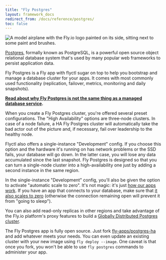 ```yaml
---
title: "Fly Postgres"
layout: framework_docs
redirect_from: /docs/reference/postgres/
toc: false
---
```


<img src="/static/images/postgres.webp" srcset="/static/images/postgres@2x.webp 2x" alt="A model airplane with the Fly.io logo painted on its side, sitting next to some paint and brushes.">

[Postgres](https://www.postgresql.org/+external), formally known as PostgreSQL, is a powerful open source object relational database system that's used by many popular web frameworks to persist application data.

Fly Postgres is a Fly app with flyctl sugar on top to help you bootstrap and manage a database cluster for your apps. It comes with most commonly used functionality (replication, failover, metrics, monitoring and daily snapshots).

**[Read about why Fly Postgres is not the same thing as a managed database service](/docs/postgres/getting-started/what-you-should-know).**

When you create a Fly Postgres cluster, you're offered several preset configurations. The "High Availability" options are three-node clusters. In case of a node failure, a HA Fly Postgres cluster will automatically take the bad actor out of the picture and, if necessary, fail over leadership to the healthy node.

Flyctl also offers a single-instance "Development" config. If you choose this option and the hardware it's running on has network problems or the SSD fails, your database will go down. In the latter case, you will lose any data accumulated since the last snapshot. Fly Postgres is designed so that you can turn a single-node cluster into a high-availability one just by adding a second instance in the same region.

In the single-instance "Development" config, you'll also be given the option to activate "automatic scale to zero". It's not magic: it's just [how our apps work](/docs/apps/scale-count/#scale-to-zero). If you have an app that connects to your database, make sure that [it also scales to zero](/docs/apps/scale-count/#scale-to-zero) (otherwise the connection remaining open will prevent it from "going to sleep").

You can also add read-only replicas in other regions and take advantage of the Fly.io platform's proxy features to build a [Globally Distributed Postgres cluster](/docs/postgres/advanced-guides/high-availability-and-global-replication).

The Fly Postgres app is fully open source. Just fork [fly-apps/postgres-ha](https://github.com/fly-apps/postgres-ha) and add whatever meets your needs. You can even update an existing cluster with your new image using `fly deploy --image`. One caveat is that once you fork, you won't be able to use `fly postgres` commands to administer your app. 
